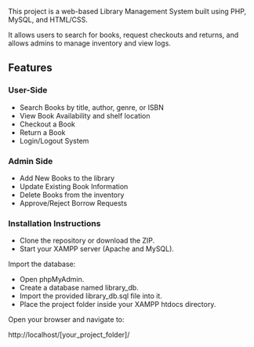 This project is a web-based Library Management System built using PHP, MySQL, and HTML/CSS.

It allows users to search for books, request checkouts and returns, and allows admins to manage inventory and view logs.

## Features

### User-Side
- Search Books by title, author, genre, or ISBN
- View Book Availability and shelf location
- Checkout a Book
- Return a Book
- Login/Logout System

### Admin Side
- Add New Books to the library
- Update Existing Book Information
- Delete Books from the inventory
- Approve/Reject Borrow Requests

### Installation Instructions
- Clone the repository or download the ZIP.
- Start your XAMPP server (Apache and MySQL).

Import the database:
- Open phpMyAdmin.
- Create a database named library_db.
- Import the provided library_db.sql file into it.
- Place the project folder inside your XAMPP htdocs directory.

Open your browser and navigate to:

http://localhost/[your_project_folder]/
